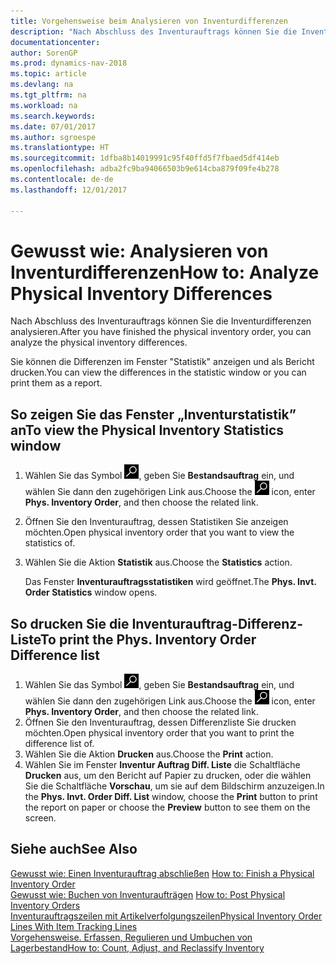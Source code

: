 ```yaml
---
title: Vorgehensweise beim Analysieren von Inventurdifferenzen
description: "Nach Abschluss des Inventurauftrags können Sie die Inventurdifferenzen analysieren."
documentationcenter: 
author: SorenGP
ms.prod: dynamics-nav-2018
ms.topic: article
ms.devlang: na
ms.tgt_pltfrm: na
ms.workload: na
ms.search.keywords: 
ms.date: 07/01/2017
ms.author: sgroespe
ms.translationtype: HT
ms.sourcegitcommit: 1dfba8b14019991c95f40ffd5f7fbaed5df414eb
ms.openlocfilehash: adba2fc9ba94066503b9e614cba879f09fe4b278
ms.contentlocale: de-de
ms.lasthandoff: 12/01/2017

---
```

# <a name="how-to-analyze-physical-inventory-differences"></a><span data-ttu-id="569ae-103">Gewusst wie: Analysieren von Inventurdifferenzen</span><span class="sxs-lookup"><span data-stu-id="569ae-103">How to: Analyze Physical Inventory Differences</span></span>
<span data-ttu-id="569ae-104">Nach Abschluss des Inventurauftrags können Sie die Inventurdifferenzen analysieren.</span><span class="sxs-lookup"><span data-stu-id="569ae-104">After you have finished the physical inventory order, you can analyze the physical inventory differences.</span></span>  

<span data-ttu-id="569ae-105">Sie können die Differenzen im Fenster "Statistik" anzeigen und als Bericht drucken.</span><span class="sxs-lookup"><span data-stu-id="569ae-105">You can view the differences in the statistic window or you can print them as a report.</span></span>  

## <a name="to-view-the-physical-inventory-statistics-window"></a><span data-ttu-id="569ae-106">So zeigen Sie das Fenster „Inventurstatistik” an</span><span class="sxs-lookup"><span data-stu-id="569ae-106">To view the Physical Inventory Statistics window</span></span>  

1.  <span data-ttu-id="569ae-107">Wählen Sie das Symbol ![Nach Seite oder Bericht suchen](../../media/ui-search/search_small.png "Symbol „Nach Seite oder Bericht suchen”"), geben Sie **Bestandsauftrag** ein, und wählen Sie dann den zugehörigen Link aus.</span><span class="sxs-lookup"><span data-stu-id="569ae-107">Choose the ![Search for Page or Report](../../media/ui-search/search_small.png "Search for Page or Report icon") icon, enter **Phys. Inventory Order**, and then choose the related link.</span></span>  
2.  <span data-ttu-id="569ae-108">Öffnen Sie den Inventurauftrag, dessen Statistiken Sie anzeigen möchten.</span><span class="sxs-lookup"><span data-stu-id="569ae-108">Open physical inventory order that you want to view the statistics of.</span></span>  
3.  <span data-ttu-id="569ae-109">Wählen Sie die Aktion **Statistik** aus.</span><span class="sxs-lookup"><span data-stu-id="569ae-109">Choose the **Statistics** action.</span></span>  

    <span data-ttu-id="569ae-110">Das Fenster **Inventurauftragsstatistiken** wird geöffnet.</span><span class="sxs-lookup"><span data-stu-id="569ae-110">The **Phys. Invt. Order Statistics** window opens.</span></span>  

## <a name="to-print-the-phys-inventory-order-difference-list"></a><span data-ttu-id="569ae-111">So drucken Sie die Inventurauftrag-Differenz-Liste</span><span class="sxs-lookup"><span data-stu-id="569ae-111">To print the Phys. Inventory Order Difference list</span></span>  

1.  <span data-ttu-id="569ae-112">Wählen Sie das Symbol ![Nach Seite oder Bericht suchen](../../media/ui-search/search_small.png "Symbol „Nach Seite oder Bericht suchen”"), geben Sie **Bestandsauftrag** ein, und wählen Sie dann den zugehörigen Link aus.</span><span class="sxs-lookup"><span data-stu-id="569ae-112">Choose the ![Search for Page or Report](../../media/ui-search/search_small.png "Search for Page or Report icon") icon, enter **Phys. Inventory Order**, and then choose the related link.</span></span>  
2.  <span data-ttu-id="569ae-113">Öffnen Sie den Inventurauftrag, dessen Differenzliste Sie drucken möchten.</span><span class="sxs-lookup"><span data-stu-id="569ae-113">Open physical inventory order that you want to print the difference list of.</span></span>  
3.  <span data-ttu-id="569ae-114">Wählen Sie die Aktion **Drucken** aus.</span><span class="sxs-lookup"><span data-stu-id="569ae-114">Choose the **Print** action.</span></span>  
4.  <span data-ttu-id="569ae-115">Wählen Sie im Fenster **Inventur Auftrag Diff. Liste** die Schaltfläche **Drucken** aus, um den Bericht auf Papier zu drucken, oder die wählen Sie die Schaltfläche **Vorschau**, um sie auf dem Bildschirm anzuzeigen.</span><span class="sxs-lookup"><span data-stu-id="569ae-115">In the **Phys. Invt. Order Diff. List** window, choose the **Print** button to print the report on paper or choose the **Preview** button to see them on the screen.</span></span>  

## <a name="see-also"></a><span data-ttu-id="569ae-116">Siehe auch</span><span class="sxs-lookup"><span data-stu-id="569ae-116">See Also</span></span>  
 <span data-ttu-id="569ae-117">[Gewusst wie: Einen Inventurauftrag abschließen](how-to-finish-a-physical-inventory-order.md) </span><span class="sxs-lookup"><span data-stu-id="569ae-117">[How to: Finish a Physical Inventory Order](how-to-finish-a-physical-inventory-order.md) </span></span>  
 <span data-ttu-id="569ae-118">[Gewusst wie: Buchen von Inventuraufträgen](how-to-post-physical-inventory-orders.md) </span><span class="sxs-lookup"><span data-stu-id="569ae-118">[How to: Post Physical Inventory Orders](how-to-post-physical-inventory-orders.md) </span></span>  
 [<span data-ttu-id="569ae-119">Inventurauftragszeilen mit Artikelverfolgungszeilen</span><span class="sxs-lookup"><span data-stu-id="569ae-119">Physical Inventory Order Lines With Item Tracking Lines</span></span>](physical-inventory-order-lines-with-item-tracking-lines.md)  
 [<span data-ttu-id="569ae-120">Vorgehensweise. Erfassen, Regulieren und Umbuchen von Lagerbestand</span><span class="sxs-lookup"><span data-stu-id="569ae-120">How to: Count, Adjust, and Reclassify Inventory</span></span>](../../inventory-how-count-adjust-reclassify.md)

